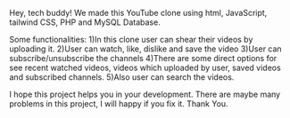 Hey, tech buddy!
We made this YouTube clone using html, JavaScript, tailwind CSS, PHP and MySQL Database.

Some functionalities:
1)In this clone user can shear their videos by uploading it.
2)User can watch, like, dislike and save the video
3)User can subscribe/unsubscribe the channels
4)There are some direct options for see recent watched videos, videos which uploaded by user, saved videos and subscribed channels.
5)Also user can search the videos.

I hope this project helps you in your development.
There are maybe many problems in this project, I will happy if you fix it.
Thank You.
